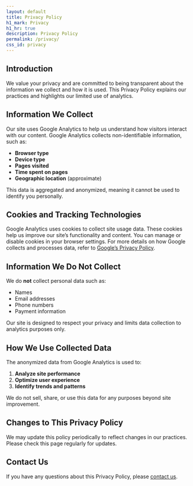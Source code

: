 ```yaml
---
layout: default
title: Privacy Policy
h1_mark: Privacy
h1_hr: true
description: Privacy Policy
permalink: /privacy/
css_id: privacy
---
```


## Introduction

We value your privacy and are committed to being transparent about the information we collect and how it is used. This Privacy Policy explains our practices and highlights our limited use of analytics.

## Information We Collect

Our site uses Google Analytics to help us understand how visitors interact with our content. Google Analytics collects non-identifiable information, such as:

* **Browser type**
* **Device type**
* **Pages visited**
* **Time spent on pages**
* **Geographic location** (approximate)

This data is aggregated and anonymized, meaning it cannot be used to identify you personally.

## Cookies and Tracking Technologies

Google Analytics uses cookies to collect site usage data. These cookies help us improve our site’s functionality and content. You can manage or disable cookies in your browser settings. For more details on how Google collects and processes data, refer to [Google’s Privacy Policy](https://policies.google.com/privacy).

## Information We Do Not Collect

We do **not** collect personal data such as:

* Names
* Email addresses
* Phone numbers
* Payment information

Our site is designed to respect your privacy and limits data collection to analytics purposes only.

## How We Use Collected Data

The anonymized data from Google Analytics is used to:

1. **Analyze site performance**
2. **Optimize user experience**
3. **Identify trends and patterns**

We do not sell, share, or use this data for any purposes beyond site improvement.

## Changes to This Privacy Policy

We may update this policy periodically to reflect changes in our practices. Please check this page regularly for updates.

## Contact Us

If you have any questions about this Privacy Policy, please [contact us]({{site.action_links.connect}}).
